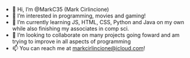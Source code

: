 - 👋 Hi, I’m @MarkC35 (Mark Cirlincione)
- 👀 I’m interested in programming, movies and gaming!
- 🌱 I’m currently learning JS, HTML, CSS, Python and Java on my own while also finishing my associates in comp sci.
- 💞️ I’m looking to collaborate on many projects going foward and am trying to improve in all aspects of programming
- 📫 You can reach me at markcirlincione@icloud.com!

<!---
MarkC35/MarkC35 is a ✨ special ✨ repository because its `README.md` (this file) appears on your GitHub profile.
You can click the Preview link to take a look at your changes.
--->

